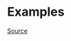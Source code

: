 


# Examples


[Source](http://www.rubydoc.info/gems/rubocop/RuboCop/Cop/Style/TrailingBodyOnClass)